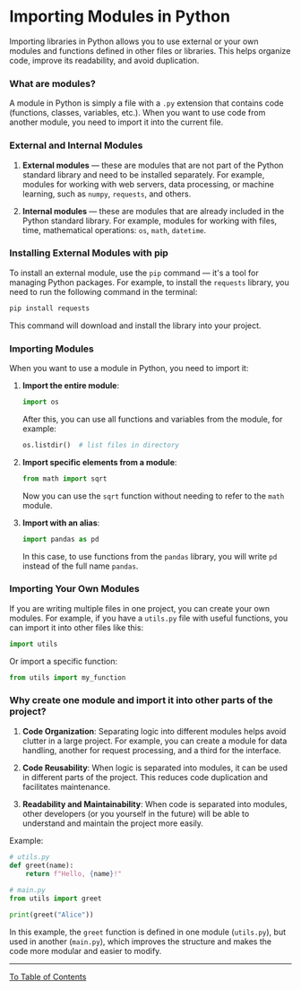 # Importing Modules in Python

Importing libraries in Python allows you to use external or your own modules and functions defined in other files or libraries. This helps organize code, improve its readability, and avoid duplication.

### What are modules?
A module in Python is simply a file with a `.py` extension that contains code (functions, classes, variables, etc.). When you want to use code from another module, you need to import it into the current file.

### External and Internal Modules
1. **External modules** — these are modules that are not part of the Python standard library and need to be installed separately. For example, modules for working with web servers, data processing, or machine learning, such as `numpy`, `requests`, and others.

2. **Internal modules** — these are modules that are already included in the Python standard library. For example, modules for working with files, time, mathematical operations: `os`, `math`, `datetime`.

### Installing External Modules with pip
To install an external module, use the `pip` command — it's a tool for managing Python packages. For example, to install the `requests` library, you need to run the following command in the terminal:
```bash
pip install requests
```
This command will download and install the library into your project.

### Importing Modules
When you want to use a module in Python, you need to import it:
1. **Import the entire module**:
   ```python
   import os
   ```
   After this, you can use all functions and variables from the module, for example:
   ```python
   os.listdir()  # list files in directory
   ```

2. **Import specific elements from a module**:
   ```python
   from math import sqrt
   ```
   Now you can use the `sqrt` function without needing to refer to the `math` module.

3. **Import with an alias**:
   ```python
   import pandas as pd
   ```
   In this case, to use functions from the `pandas` library, you will write `pd` instead of the full name `pandas`.

### Importing Your Own Modules
If you are writing multiple files in one project, you can create your own modules. For example, if you have a `utils.py` file with useful functions, you can import it into other files like this:
```python
import utils
```
Or import a specific function:
```python
from utils import my_function
```

### Why create one module and import it into other parts of the project?
1. **Code Organization**: Separating logic into different modules helps avoid clutter in a large project. For example, you can create a module for data handling, another for request processing, and a third for the interface.
   
2. **Code Reusability**: When logic is separated into modules, it can be used in different parts of the project. This reduces code duplication and facilitates maintenance.

3. **Readability and Maintainability**: When code is separated into modules, other developers (or you yourself in the future) will be able to understand and maintain the project more easily.

Example:
```python
# utils.py
def greet(name):
    return f"Hello, {name}!"
    
# main.py
from utils import greet

print(greet("Alice"))
```

In this example, the `greet` function is defined in one module (`utils.py`), but used in another (`main.py`), which improves the structure and makes the code more modular and easier to modify.

---

  [To Table of Contents](https://github.com/hypo69/101_python_computer_games_ru/blob/master/cheat_sheets#readme)
